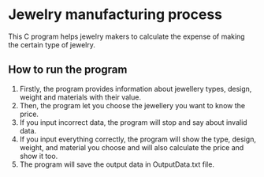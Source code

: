 # Jewelry manufacturing process

This C program helps jewelry makers to calculate the expense of making the certain type of jewelry.

## How to run the program

1. Firstly, the program provides information about jewellery types, design, weight and materials with their value.
2. Then, the program let you choose the jewellery you want to know the price.
3. If you input incorrect data, the program will stop and say about invalid data.
4. If you input everything correctly, the program will show the type, design, weight, and material you choose and will also calculate the price and show it too.
5. The program will save the output data in OutputData.txt file.
